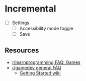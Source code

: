 # Incremental

- [ ] Settings
  - [ ] Accessibility mode toggle
  - [ ] Save

## Resources 

- [r/learnprogramming FAQ: Games](https://www.reddit.com/r/learnprogramming/wiki/faq#wiki_how_can_i_get_started_making_video_games.3F)
- [r/gamedev general FAQ](https://www.reddit.com/r/gamedev/wiki/faq#wiki_getting_started)
  - [Getting Started wiki](https://www.reddit.com/r/gamedev/wiki/getting_started)
